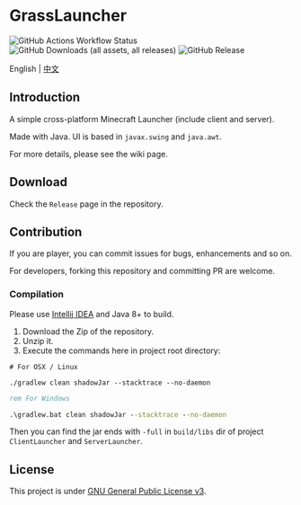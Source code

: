 # GrassLauncher

![GitHub Actions Workflow Status](https://img.shields.io/github/actions/workflow/status/MrCraftTeamMC/GrassLauncher/ci.yml)
![GitHub Downloads (all assets, all releases)](https://img.shields.io/github/downloads/MrCraftTeamMC/GrassLauncher/total)
![GitHub Release](https://img.shields.io/github/v/release/MrCraftTeamMC/GrassLauncher)

English | [中文](./Readme_cn.md)

## Introduction
A simple cross-platform Minecraft Launcher (include client and server).

Made with Java. UI is based in `javax.swing` and `java.awt`.

For more details, please see the wiki page.

## Download
Check the `Release` page in the repository.

## Contribution
If you are player, you can commit issues for bugs, enhancements and so on.

For developers, forking this repository and committing PR are welcome.

### Compilation
Please use [Intellij IDEA](https://www.jetbrains.com/idea) and Java 8+ to build.

1. Download the Zip of the repository.
2. Unzip it.
3. Execute the commands here in project root directory:
```shell
# For OSX / Linux

./gradlew clean shadowJar --stacktrace --no-daemon
```

```bat
rem For Windows

.\gradlew.bat clean shadowJar --stacktrace --no-daemon
```

Then you can find the jar ends with `-full` in `build/libs` dir of project `ClientLauncher` and `ServerLauncher`.

## License
This project is under [GNU General Public License v3](./LICENSE).
